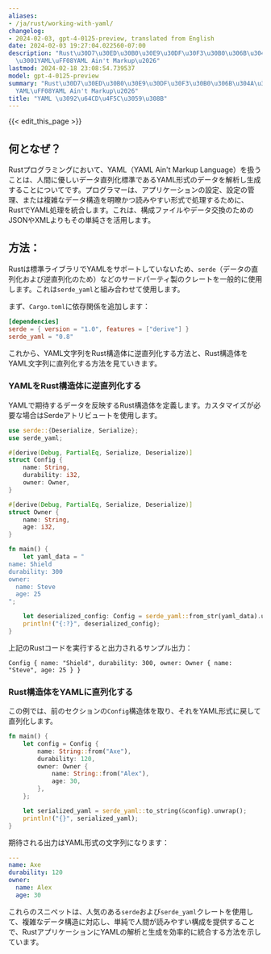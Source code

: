 ```yaml
---
aliases:
- /ja/rust/working-with-yaml/
changelog:
- 2024-02-03, gpt-4-0125-preview, translated from English
date: 2024-02-03 19:27:04.022560-07:00
description: "Rust\u30D7\u30ED\u30B0\u30E9\u30DF\u30F3\u30B0\u306B\u304A\u3044\u3066\
  \u3001YAML\uFF08YAML Ain't Markup\u2026"
lastmod: 2024-02-18 23:08:54.739537
model: gpt-4-0125-preview
summary: "Rust\u30D7\u30ED\u30B0\u30E9\u30DF\u30F3\u30B0\u306B\u304A\u3044\u3066\u3001\
  YAML\uFF08YAML Ain't Markup\u2026"
title: "YAML \u3092\u64CD\u4F5C\u3059\u308B"
---
```


{{< edit_this_page >}}

## 何となぜ？

Rustプログラミングにおいて、YAML（YAML Ain't Markup Language）を扱うことは、人間に優しいデータ直列化標準であるYAML形式のデータを解析し生成することについてです。プログラマーは、アプリケーションの設定、設定の管理、または複雑なデータ構造を明瞭かつ読みやすい形式で処理するために、RustでYAML処理を統合します。これは、構成ファイルやデータ交換のためのJSONやXMLよりもその単純さを活用します。

## 方法：

Rustは標準ライブラリでYAMLをサポートしていないため、`serde`（データの直列化および逆直列化のため）などのサードパーティ製のクレートを一般的に使用します。これは`serde_yaml`と組み合わせて使用します。

まず、`Cargo.toml`に依存関係を追加します：

```toml
[dependencies]
serde = { version = "1.0", features = ["derive"] }
serde_yaml = "0.8"
```

これから、YAML文字列をRust構造体に逆直列化する方法と、Rust構造体をYAML文字列に直列化する方法を見ていきます。

### YAMLをRust構造体に逆直列化する

YAMLで期待するデータを反映するRust構造体を定義します。カスタマイズが必要な場合はSerdeアトリビュートを使用します。

```rust
use serde::{Deserialize, Serialize};
use serde_yaml;

#[derive(Debug, PartialEq, Serialize, Deserialize)]
struct Config {
    name: String,
    durability: i32,
    owner: Owner,
}

#[derive(Debug, PartialEq, Serialize, Deserialize)]
struct Owner {
    name: String,
    age: i32,
}

fn main() {
    let yaml_data = "
name: Shield
durability: 300
owner:
  name: Steve
  age: 25
";

    let deserialized_config: Config = serde_yaml::from_str(yaml_data).unwrap();
    println!("{:?}", deserialized_config);
}
```

上記のRustコードを実行すると出力されるサンプル出力：

```plaintext
Config { name: "Shield", durability: 300, owner: Owner { name: "Steve", age: 25 } }
```

### Rust構造体をYAMLに直列化する

この例では、前のセクションの`Config`構造体を取り、それをYAML形式に戻して直列化します。

```rust
fn main() {
    let config = Config {
        name: String::from("Axe"),
        durability: 120,
        owner: Owner {
            name: String::from("Alex"),
            age: 30,
        },
    };

    let serialized_yaml = serde_yaml::to_string(&config).unwrap();
    println!("{}", serialized_yaml);
}
```

期待される出力はYAML形式の文字列になります：

```yaml
---
name: Axe
durability: 120
owner:
  name: Alex
  age: 30
```

これらのスニペットは、人気のある`serde`および`serde_yaml`クレートを使用して、複雑なデータ構造に対応し、単純で人間が読みやすい構成を提供することで、RustアプリケーションにYAMLの解析と生成を効率的に統合する方法を示しています。
